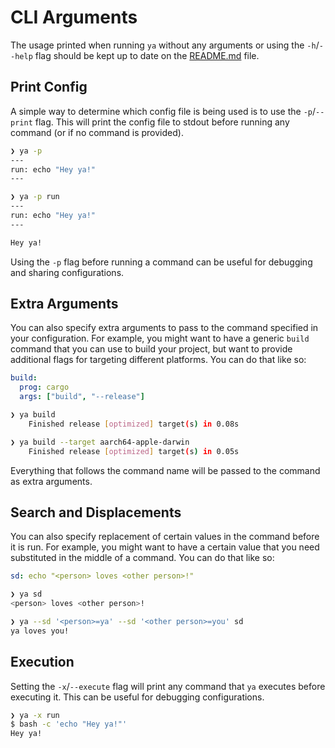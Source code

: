 # CLI Arguments

The usage printed when running `ya` without any arguments or using the `-h`/`--help` flag should be kept up to date on the [README.md](/README.md) file.

## Print Config

A simple way to determine which config file is being used is to use the `-p`/`--print` flag. This will print the config file to stdout before running any command (or if no command is provided).

```bash
❯ ya -p
---
run: echo "Hey ya!"
---
```

```bash
❯ ya -p run
---
run: echo "Hey ya!"
---

Hey ya!
```

Using the `-p` flag before running a command can be useful for debugging and sharing configurations.

## Extra Arguments

You can also specify extra arguments to pass to the command specified in your configuration. For example, you might want to have a generic `build` command that you can use to build your project, but want to provide additional flags for targeting different platforms. You can do that like so:

```yml
build:
  prog: cargo
  args: ["build", "--release"]
```

```bash
❯ ya build
    Finished release [optimized] target(s) in 0.08s
```

```bash
❯ ya build --target aarch64-apple-darwin
    Finished release [optimized] target(s) in 0.05s
```

Everything that follows the command name will be passed to the command as extra arguments.

## Search and Displacements

You can also specify replacement of certain values in the command before it is run. For example, you might want to have a certain value that you need substituted in the middle of a command. You can do that like so:

```yml
sd: echo "<person> loves <other person>!"
```

```bash
❯ ya sd
<person> loves <other person>!
```

```bash
❯ ya --sd '<person>=ya' --sd '<other person>=you' sd
ya loves you!
```

## Execution

Setting the `-x`/`--execute` flag will print any command that `ya` executes before executing it. This can be useful for debugging configurations.

```bash
❯ ya -x run
$ bash -c 'echo "Hey ya!"'
Hey ya!
```

